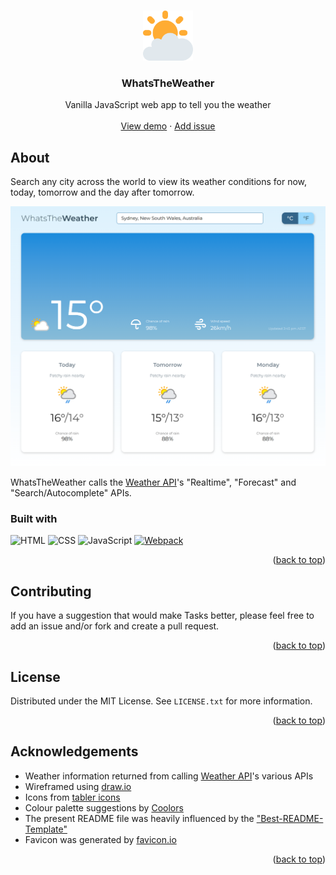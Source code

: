 <a id="readme-top"></a>

<!-- PROJECT SHIELDS -->

<!-- PROJECT LOGO -->
<br />
<div align="center">
  <a href="https://github.com/henrylin03/whats-the-weather">
    <img src="./src/assets/favicon.png" alt="Logo" width="80" height="80">
  </a>

<h3 align="center">WhatsThe<b>Weather</b></h3>

  <p align="center">
    Vanilla JavaScript web app to tell you the weather
    <br />
    <br />
    <a href="https://henrylin.io/whats-the-weather/">View demo</a>
    ·
    <a href="https://github.com/henrylin03/whats-the-weather/issues/new">Add issue</a>
  </p>
</div>

<!-- ABOUT THE PROJECT -->

## About

Search any city across the world to view its weather conditions for now, today, tomorrow and the day after tomorrow.

[![Screenshot](./docs/screenshot.png)](https://henrylin.io/whats-the-weather/)

WhatsTheWeather calls the [Weather API](https://www.weatherapi.com/)'s "Realtime", "Forecast" and "Search/Autocomplete" APIs.

### Built with

![HTML](https://img.shields.io/badge/HTML-E34F26?style=for-the-badge&logo=html5&logoColor=black)
![CSS](https://img.shields.io/badge/CSS-1572B6?style=for-the-badge&logo=html5&logoColor=black)
![JavaScript](https://img.shields.io/badge/Vanilla-F7DF1E?style=for-the-badge&logo=javascript&logoColor=black)
[![Webpack](https://img.shields.io/badge/Webpack-8DD6F9?style=for-the-badge&logo=webpack&logoColor=black)](https://webpack.js.org/)

<p align="right">(<a href="#readme-top">back to top</a>)</p>

<!-- CONTRIBUTING -->

## Contributing

If you have a suggestion that would make Tasks better, please feel free to add an issue and/or fork and create a pull request.

<p align="right">(<a href="#readme-top">back to top</a>)</p>

<!-- LICENSE -->

## License

Distributed under the MIT License. See `LICENSE.txt` for more information.

<p align="right">(<a href="#readme-top">back to top</a>)</p>

## Acknowledgements

- Weather information returned from calling [Weather API](https://www.weatherapi.com/)'s various APIs
- Wireframed using [draw.io](https://app.diagrams.net/)
- Icons from [tabler icons](https://tabler.io/icons)
- Colour palette suggestions by [Coolors](https://coolors.co/)
- The present README file was heavily influenced by the ["Best-README-Template"](https://github.com/othneildrew/Best-README-Template)
- Favicon was generated by [favicon.io](https://favicon.io)

<p align="right">(<a href="#readme-top">back to top</a>)</p>

<!-- MARKDOWN LINKS & IMAGES -->
